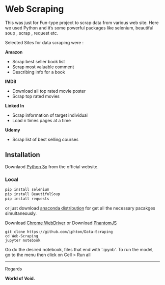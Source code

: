 # Web Scraping

This was just for Fun-type project to scrap data from various web site. Here we used Python and it’s some powerful packages like selenium, beautiful soup , scrap , request etc.

Selected Sites for data scraping were :

**Amazon**
- Scrap best seller book list
- Scrap most valuable comment
- Describing info for a book

**IMDB**
- Download all top rated movie poster
- Scrap top rated movies

**Linked In**
- Scrap information of target individual
- Load n times pages at a time

**Udemy**
- Scrap list of best selling courses


## Installation

Downlaod [Python 3x](https://www.python.org/) from the official website.

### Local
``` bash
pip install selenium
pip install BeautifulSoup
pip install requests
```
or just download [anaconda distribution](https://www.anaconda.com/download/) for get all the necessary pacakges simultaneously.

Download [Chrome WebDriver](https://sites.google.com/a/chromium.org/chromedriver/downloads)
or
Download [PhantomJS](http://phantomjs.org/)


```
git clone https://github.com/iphton/Data-Scraping
cd Web-Scraping
jupyter notebook
```
Go do the desired notebook, files that end with '.ipynb'. To run the model, go to the menu then click on Cell > Run all


---
Regards

**World of Void.**
